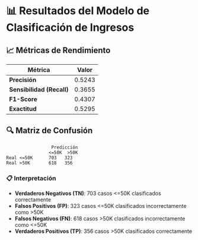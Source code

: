 # 📊 Resultados del Modelo de Clasificación de Ingresos

## 📈 Métricas de Rendimiento

| Métrica | Valor |
|---------|-------|
| **Precisión** | 0.5243 |
| **Sensibilidad (Recall)** | 0.3655 |
| **F1-Score** | 0.4307 |
| **Exactitud** | 0.5295 |

## 🔍 Matriz de Confusión

```
                 Predicción
                <=50K  >50K
Real <=50K      703   323
Real >50K       618   356
```

### 📋 Interpretación

- **Verdaderos Negativos (TN)**: 703 casos <=50K clasificados correctamente
- **Falsos Positivos (FP)**: 323 casos <=50K clasificados incorrectamente como >50K
- **Falsos Negativos (FN)**: 618 casos >50K clasificados incorrectamente como <=50K
- **Verdaderos Positivos (TP)**: 356 casos >50K clasificados correctamente

